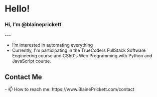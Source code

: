 <h1>Hello!</h1>

<h3>Hi, I’m @blaineprickett</h3>
---

- I’m interested in automating everything <br/>
- Currently, I'm participating in the TrueCoders FullStack Software Engineering course and CS50's Web Programming with Python and JavaScript course.

<h2>Contact Me</h2>
- 📫 How to reach me: https://www.BlainePrickett.com/contact <br>

<!---
blaineprickett/blaineprickett is a ✨ special ✨ repository because its `README.md` (this file) appears on your GitHub profile.
You can click the Preview link to take a look at your changes.
--->
